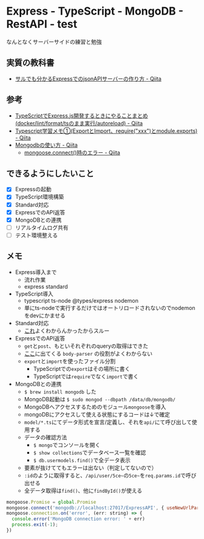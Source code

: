 # Express - TypeScript - MongoDB - RestAPI - test

なんとなくサーバーサイドの練習と勉強

## 実質の教科書

* [サルでも分かるExpressでのjsonAPIサーバーの作り方 - Qiita](https://qiita.com/leafia78/items/73cc7160d002a4989416)

## 参考

* [TypeScriptでExpress.js開発するときにやることまとめ (docker/lint/format/tsのまま実行/autoreload) - Qiita](https://qiita.com/yuukive/items/012bdf1b9ff3881546b3)
* [Typescript学習メモ①(ExportとImport、require("xxx")とmodule.exports) - Qiita](https://qiita.com/zuzuwen/items/2577680a5432f5b15247)
* [Mongodbの使い方 - Qiita](https://qiita.com/pipi_taro/items/259ddc85d5a035f23968)
  * [mongoose.connect()時のエラー - Qiita](https://qiita.com/SatoMaru/items/8d7b4c7c54509155c74e)

## できるようにしたいこと

- [x] Expressの起動
- [x] TypeScript環境構築
- [x] Standard対応
- [x] ExpressでのAPI返答
- [x] MongoDBとの連携
- [ ] リアルタイムログ共有
- [ ] テスト環境整える

## メモ

* Express導入まで
  * 流れ作業
  * express standard
* TypeScript導入
  * typescript ts-node @types/express nodemon
  * 単にts-nodeで実行するだけではオートリロードされないのでnodemonをdevにかませる
* Standard対応
  * [これ](https://standardjs.com/#can-i-use-a-javascript-language-variant-like-flow-or-typescript)よくわからんかったからスルー
* ExpressでのAPI返答
  * `get`と`post`、もといそれぞれのqueryの取得はできた
  * [ここ](https://qiita.com/leafia78/items/73cc7160d002a4989416#helloworld)に出てくる `body-parser` の役割がよくわからない
  * `export`と`import`を使ったファイル分割
    * TypeScriptでの`export`はその場所に書く
    * TypeScriptでは`require`でなく`import`で書く
* MongoDBとの連携
  * `$ brew install mongodb` した
  * MongoDB起動は `$ sudo mongod --dbpath /data/db/mongodb/`
  * MongoDBへアクセスするためのモジュール`mongoose`を導入
  * mongoDBにアクセスして使える状態にするコードは↓で確定
  * `model/*.ts`にてデータ形式を宣言/定義し、それを`api/`にて呼び出して使用する
  * データの確認方法
    * `$ mongo`でコンソールを開く
    * `$ show collections`でデータベース一覧を確認
    * `$ db.usermodels.find()`で全データ表示
  * 要素が抜けててもエラーは出ない（判定してないので）
  * `:id`のように取得すると、`/api/user/5ce~`の`5ce~`を`req.params.id`で呼び出せる
  * 全データ取得は`find()`、他に`findById()`が使える

```js
mongoose.Promise = global.Promise
mongoose.connect('mongodb://localhost:27017/ExpressAPI', { useNewUrlParser: true })
mongoose.connection.on('error', (err: string) => {
  console.error('MongoDB connection error: ' + err)
  process.exit(-1);
})
```
